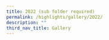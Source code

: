 ```yaml
---
title: 2022 (sub folder required)
permalink: /highlights/gallery/2022/
description: ""
third_nav_title: Gallery
---
```


